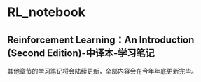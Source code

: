# RL_notebook
## Reinforcement Learning：An Introduction (Second Edition)-中译本-学习笔记

其他章节的学习笔记将会陆续更新，全部内容会在今年年底更新完毕。

